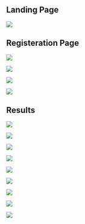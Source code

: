 ## Landing Page
![](home%20page.png)

## Registeration Page
![](Register1.png)

![](Register2.png)

![](Register3.png)

![](Register4.png)

## Results
![](1.png)

![](2.png)

![](3.png)

![](4.png)

![](5.png)

![](6.png)

![](7.png)

![](8.png)

![](9.png)
